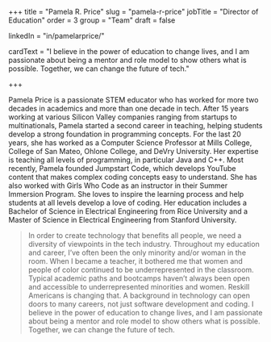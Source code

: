 +++
title = "Pamela R. Price"
slug = "pamela-r-price"
jobTitle = "Director of Education"
order = 3
group = "Team"
draft = false

linkedIn = "in/pamelarprice/"




cardText = "I believe in the power of education to change lives, and I am passionate about being a mentor and role model to show others what is possible. Together, we can change the future of tech."

+++

Pamela Price is a passionate STEM educator who has worked for more two decades in academics and more than one decade in tech. After 15 years working at various Silicon Valley companies ranging from startups to multinationals, Pamela started a second career in teaching, helping students develop a strong foundation in programming concepts. For the last 20 years, she has worked as a Computer Science Professor at Mills College, College of San Mateo, Ohlone College, and DeVry University. Her expertise is teaching all levels of programming, in particular Java and C++. Most recently, Pamela founded Jumpstart Code, which develops YouTube content that makes complex coding concepts easy to understand. She has also worked with Girls Who Code as an instructor in their Summer Immersion Program. She loves to inspire the learning process and help students at all levels develop a love of coding. Her education includes a Bachelor of Science in Electrical Engineering from Rice University and a Master of Science in Electrical Engineering from Stanford University.

> In order to create technology that benefits all people, we need a diversity of viewpoints in the tech industry. Throughout my education and career, I’ve often been the only minority and/or woman in the room. When I became a teacher, it bothered me that women and people of color continued to be underrepresented in the classroom. Typical academic paths and bootcamps haven’t always been open and accessible to underrepresented minorities and women. Reskill Americans is changing that. A background in technology can open doors to many careers, not just software development and coding. I believe in the power of education to change lives, and I am passionate about being a mentor and role model to show others what is possible. Together, we can change the future of tech. 
